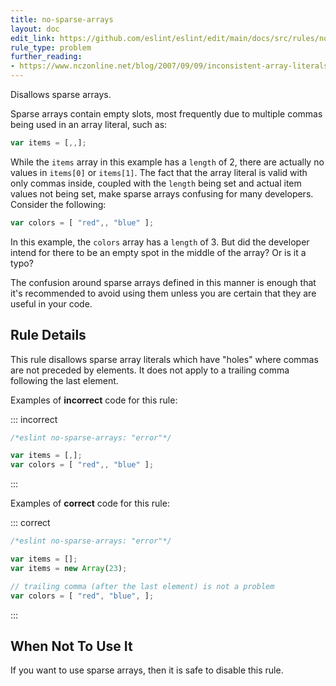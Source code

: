 ```yaml
---
title: no-sparse-arrays
layout: doc
edit_link: https://github.com/eslint/eslint/edit/main/docs/src/rules/no-sparse-arrays.md
rule_type: problem
further_reading:
- https://www.nczonline.net/blog/2007/09/09/inconsistent-array-literals/
---
```


<!--RECOMMENDED-->

Disallows sparse arrays.

Sparse arrays contain empty slots, most frequently due to multiple commas being used in an array literal, such as:

```js
var items = [,,];
```

While the `items` array in this example has a `length` of 2, there are actually no values in `items[0]` or `items[1]`. The fact that the array literal is valid with only commas inside, coupled with the `length` being set and actual item values not being set, make sparse arrays confusing for many developers. Consider the following:

```js
var colors = [ "red",, "blue" ];
```

In this example, the `colors` array has a `length` of 3. But did the developer intend for there to be an empty spot in the middle of the array? Or is it a typo?

The confusion around sparse arrays defined in this manner is enough that it's recommended to avoid using them unless you are certain that they are useful in your code.

## Rule Details

This rule disallows sparse array literals which have "holes" where commas are not preceded by elements. It does not apply to a trailing comma following the last element.

Examples of **incorrect** code for this rule:

::: incorrect

```js
/*eslint no-sparse-arrays: "error"*/

var items = [,];
var colors = [ "red",, "blue" ];
```

:::

Examples of **correct** code for this rule:

::: correct

```js
/*eslint no-sparse-arrays: "error"*/

var items = [];
var items = new Array(23);

// trailing comma (after the last element) is not a problem
var colors = [ "red", "blue", ];
```

:::

## When Not To Use It

If you want to use sparse arrays, then it is safe to disable this rule.
